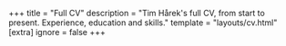 +++
title = "Full CV"
description = "Tim Hårek's full CV, from start to present. Experience, education and skills."
template = "layouts/cv.html"
[extra]
ignore = false
+++

